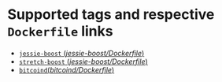# Supported tags and respective `Dockerfile` links

-	[`jessie-boost` (*jessie-boost/Dockerfile*)](https://github.com/felixweis/docker-buildpack-deps/blob/master/jessie-boost/Dockerfile)
-   [`stretch-boost` (*jessie-boost/Dockerfile*)](https://github.com/felixweis/docker-buildpack-deps/blob/master/stretch-boost/Dockerfile)
-	[`bitcoind`(*bitcoind/Dockerfile*)](https://github.com/felixweis/docker-buildpack-deps/blob/master/bitcoind/Dockerfile)
